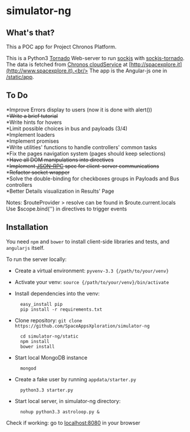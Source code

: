 simulator-ng
===========

## What's that?

This a POC app for Project Chronos Platform.

This is a Python3 [Tornado](https://github.com/tornadoweb/tornado) Web-server to run [sockjs](https://github.com/sockjs/sockjs-client) with [sockjs-tornado](https://github.com/mrjoes/sockjs-tornado).<br/>
The data is fetched from [Chronos cloudService](https://github.com/SpaceAppsXploration/cloudService) at [http://spacexplore.it](http://www.spacexplore.it).<br/>
The app is the Angular-js one in [/static/app](https://github.com/SpaceAppsXploration/simulator-ng/tree/master/static/app).

## To Do

*Improve Errors display to users (now it is done with alert())<br>
*~~Write a brief tutorial~~<br>
*Write hints for hovers<br>
*Limit possible choices in bus and payloads (3/4)<br>
*Implement loaders<br>
*Implement promises<br>
*Write utilities' functions to handle controllers' common tasks <br>
*Fix the pages navigation system (pages should keep selections) <br>
*~~Have all DOM manipulations into directives~~<br>
*~~Implement [JSON-RPC](http://www.jsonrpc.org/specification) spec for client-server communications~~ <br>
*~~Refactor socket wrapper~~ <br>
*Solve the double-binding for checkboxes groups in Payloads and Bus controllers <br>
*Better Details visualization in Results' Page

Notes: $routeProvider > resolve can be found in $route.current.locals<br>
Use $scope.bind('<mouseevent>') in directives to trigger events


## Installation


You need `npm` and `bower` to install client-side libraries and tests, and `angularjs` itself.

To run the server locally:

* Create a virtual environment: `pyvenv-3.3 {/path/to/your/venv}`

* Activate your venv: `source {/path/to/your/venv}/bin/activate`

* Install dependencies into the venv: 

        easy_install pip
        pip install -r requirements.txt

* Clone repository: `git clone https://github.com/SpaceAppsXploration/simulator-ng`

        cd simulator-ng/static
        npm install
        bower install

* Start local MongoDB instance
 
        mongod
        
* Create a fake user by running `appdata/starter.py`

        python3.3 starter.py

* Start local server, in simulator-ng directory:

        nohup python3.3 astroloop.py &

Check if working: go to [localhost:8080](http://localhost:8080) in your browser
